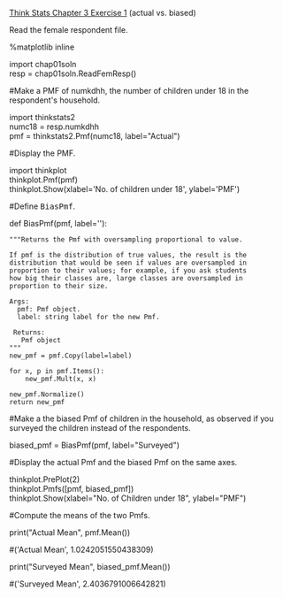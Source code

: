 [Think Stats Chapter 3 Exercise 1](http://greenteapress.com/thinkstats2/html/thinkstats2004.html#toc31) (actual vs. biased)

Read the female respondent file.  

%matplotlib inline  

import chap01soln  
resp = chap01soln.ReadFemResp()  

#Make a PMF of numkdhh, the number of children under 18 in the respondent's household.  

import thinkstats2  
numc18 = resp.numkdhh  
pmf = thinkstats2.Pmf(numc18, label="Actual")  

#Display the PMF.  

import thinkplot  
thinkplot.Pmf(pmf)  
thinkplot.Show(xlabel='No. of children under 18', ylabel='PMF')  

#Define <tt>BiasPmf</tt>.  

def BiasPmf(pmf, label=''):  

    """Returns the Pmf with oversampling proportional to value.  

    If pmf is the distribution of true values, the result is the  
    distribution that would be seen if values are oversampled in  
    proportion to their values; for example, if you ask students  
    how big their classes are, large classes are oversampled in  
    proportion to their size.  

    Args:  
      pmf: Pmf object.  
      label: string label for the new Pmf.  

     Returns:  
       Pmf object  
    """
    new_pmf = pmf.Copy(label=label)  

    for x, p in pmf.Items():  
        new_pmf.Mult(x, x)  
        
    new_pmf.Normalize()  
    return new_pmf  

#Make a the biased Pmf of children in the household, as observed if you surveyed the children instead of the respondents.

biased_pmf = BiasPmf(pmf, label="Surveyed")  

#Display the actual Pmf and the biased Pmf on the same axes.  

thinkplot.PrePlot(2)  
thinkplot.Pmfs([pmf, biased_pmf])  
thinkplot.Show(xlabel="No. of Children under 18", ylabel="PMF")   

#Compute the means of the two Pmfs.  

print("Actual Mean", pmf.Mean())  

#('Actual Mean', 1.0242051550438309)  

print("Surveyed Mean", biased_pmf.Mean())  

#('Surveyed Mean', 2.4036791006642821)  
